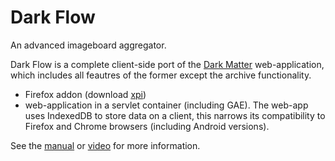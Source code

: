 Dark Flow 
=========

An advanced imageboard aggregator.

Dark Flow is a complete client-side port of the 
[Dark Matter](https://github.com/GChristensen/dm-browser#readme) 
web-application, which includes all feautres of the former except the archive 
functionality.


* Firefox addon (download [xpi](https://github.com/GChristensen/dark-flow/blob/master/firefox/dark_flow_imageboard_browser-1.0.3-an+fx.xpi?raw=true))
* web-application in a servlet container (including GAE). The web-app uses IndexedDB to 
  store data on a client, this narrows its compatibility to Firefox and Chrome browsers
  (including Android versions).

See the [manual](https://raw.github.com/GChristensen/dark-flow/master/manual.png) or [video](https://youtu.be/fbLqfsB5PAs) for more information.